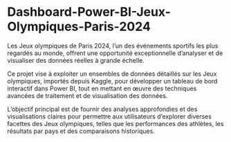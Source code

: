 # Dashboard-Power-BI-Jeux-Olympiques-Paris-2024

Les Jeux olympiques de Paris 2024, l’un des événements sportifs les plus regardés au monde, offrent une opportunité exceptionnelle d’analyser et de visualiser des données réelles à grande échelle. 

Ce projet vise à exploiter un ensembles de données détaillés sur les Jeux olympiques, importés depuis Kaggle, pour développer un tableau de bord interactif dans Power BI, tout en mettant en œuvre des techniques avancées de traitement et de visualisation des données.

L’objectif principal est de fournir des analyses approfondies et des visualisations claires pour permettre aux utilisateurs d’explorer diverses facettes des Jeux olympiques, telles que les performances des athlètes, les résultats par pays et des comparaisons historiques.